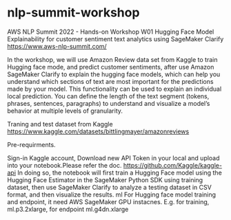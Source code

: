 # nlp-summit-workshop
AWS NLP Summit 2022 - Hands-on Workshop W01 Hugging Face Model Explainability for customer sentiment text analytics using SageMaker Clarify
https://www.aws-nlp-summit.com/

In the workshop, we will use Amazon Review data set from Kaggle to train Hugging face mode, and predict customer sentiments, after use Amazon SageMaker Clarify to explain the hugging face models, which can help you understand which sections of text are most important for the predictions made by your model. This functionality can be used to explain an individual local prediction. You can define the length of the text segment (tokens, phrases, sentences, paragraphs) to understand and visualize a model’s behavior at multiple levels of granularity.

Traning and test dataset from Kaggle https://www.kaggle.com/datasets/bittlingmayer/amazonreviews

Pre-requirments.

Sign-in Kaggle account,
Download new API Token in your local and upload into your notebook.Please refer the doc. https://github.com/Kaggle/kaggle-api
In doing so, the notebook will first train a Hugging Face model using the Hugging Face Estimator in the SageMaker Python SDK using training dataset, then use SageMaker Clarify to analyze a testing dataset in CSV format, and then visualize the results.
ml
For Hugging face model training and endpoint, it need AWS SageMaker GPU instacnes. E.g. for training, ml.p3.2xlarge, for endpoint ml.g4dn.xlarge
